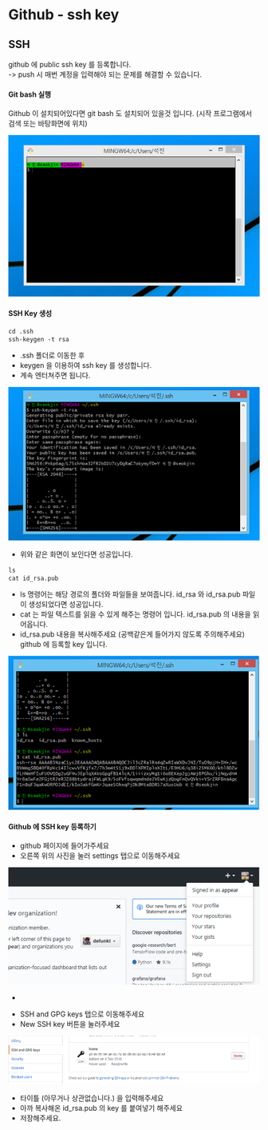 # Github - ssh key

## SSH

github 에 public ssh key 를 등록합니다.  
-&gt; push 시 매번 계정을 입력해야 되는 문제를 해결할 수 있습니다.

#### Git bash 실행

Github 이 설치되어있다면 git bash 도 설치되어 있을것 입니다. \(시작 프로그램에서 검색 또는 바탕화면에 위치\)

![](../../.gitbook/assets/bash.png)



#### SSH Key 생성

```text
cd .ssh
ssh-keygen -t rsa
```

* .ssh 폴더로 이동한 후
* keygen 을 이용하여 ssh key 를 생성합니다.
* 계속 엔터쳐주면 됩니다.

![](../../.gitbook/assets/bash02.png)

* 위와 같은 화면이 보인다면 성공입니다.

```text
ls
cat id_rsa.pub
```

* ls 명령어는 해당 경로의 폴더와 파일들을 보여줍니다. id\_rsa 와 id\_rsa.pub 파일이 생성되었다면 성공입니다.
* cat 는 파일 텍스트를 읽을 수 있게 해주는 명령어 입니다. id\_rsa.pub 의 내용을 읽어옵니다.
* id\_rsa.pub 내용을 복사해주세요 \(공백같은게 들어가지 않도록 주의해주세요\) github 에 등록할 key 입니다.

![](../../.gitbook/assets/bash03.png)



#### Github 에 SSH key 등록하기

* github 페이지에 들어가주세요
* 오른쪽 위의 사진을 눌러 settings 탭으로 이동해주세요

![](../../.gitbook/assets/bash04.png)

-

* SSH and GPG keys 탭으로 이동해주세요
*  New SSH key 버튼을 눌러주세요

![](../../.gitbook/assets/bash05.png)



* 타이틀 \(아무거나 상관없습니다.\) 을 입력해주세요
* 아까 복사해온 id\_rsa.pub 의 key 를 붙여넣기 해주세요
* 저장해주세요.

